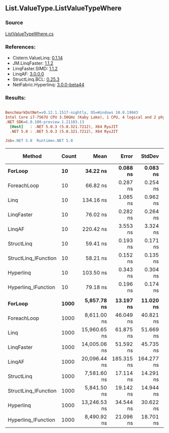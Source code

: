 ﻿## List.ValueType.ListValueTypeWhere

### Source
[ListValueTypeWhere.cs](../LinqBenchmarks/List/ValueType/ListValueTypeWhere.cs)

### References:
- Cistern.ValueLinq: [0.1.14](https://www.nuget.org/packages/Cistern.ValueLinq/0.1.14)
- JM.LinqFaster: [1.1.2](https://www.nuget.org/packages/JM.LinqFaster/1.1.2)
- LinqFaster.SIMD: [1.1.2](https://www.nuget.org/packages/LinqFaster.SIMD/1.0.3)
- LinqAF: [3.0.0.0](https://www.nuget.org/packages/LinqAF/3.0.0.0)
- StructLinq.BCL: [0.25.3](https://www.nuget.org/packages/StructLinq.BCL/0.25.3)
- NetFabric.Hyperlinq: [3.0.0-beta44](https://www.nuget.org/packages/NetFabric.Hyperlinq/3.0.0-beta44)

### Results:
``` ini

BenchmarkDotNet=v0.12.1.1517-nightly, OS=Windows 10.0.19043
Intel Core i7-7567U CPU 3.50GHz (Kaby Lake), 1 CPU, 4 logical and 2 physical cores
.NET SDK=6.0.100-preview.1.21103.13
  [Host]   : .NET 5.0.3 (5.0.321.7212), X64 RyuJIT
  .NET 5.0 : .NET 5.0.3 (5.0.321.7212), X64 RyuJIT

Job=.NET 5.0  Runtime=.NET 5.0  

```
|               Method | Count |         Mean |      Error |     StdDev | Ratio | RatioSD |   Gen 0 | Gen 1 | Gen 2 | Allocated |
|--------------------- |------ |-------------:|-----------:|-----------:|------:|--------:|--------:|------:|------:|----------:|
|              **ForLoop** |    **10** |     **34.22 ns** |   **0.088 ns** |   **0.083 ns** |  **1.00** |    **0.00** |       **-** |     **-** |     **-** |         **-** |
|          ForeachLoop |    10 |     66.82 ns |   0.287 ns |   0.254 ns |  1.95 |    0.01 |       - |     - |     - |         - |
|                 Linq |    10 |    134.16 ns |   1.085 ns |   0.962 ns |  3.92 |    0.03 |  0.0880 |     - |     - |     184 B |
|           LinqFaster |    10 |     76.02 ns |   0.282 ns |   0.264 ns |  2.22 |    0.01 |  0.1491 |     - |     - |     312 B |
|               LinqAF |    10 |    220.42 ns |   3.553 ns |   3.324 ns |  6.44 |    0.10 |       - |     - |     - |         - |
|           StructLinq |    10 |     59.41 ns |   0.193 ns |   0.171 ns |  1.74 |    0.01 |  0.0191 |     - |     - |      40 B |
| StructLinq_IFunction |    10 |     58.21 ns |   0.152 ns |   0.135 ns |  1.70 |    0.00 |       - |     - |     - |         - |
|            Hyperlinq |    10 |    103.50 ns |   0.343 ns |   0.304 ns |  3.02 |    0.01 |       - |     - |     - |         - |
|  Hyperlinq_IFunction |    10 |     79.18 ns |   0.196 ns |   0.174 ns |  2.31 |    0.01 |       - |     - |     - |         - |
|                      |       |              |            |            |       |         |         |       |       |           |
|              **ForLoop** |  **1000** |  **5,857.78 ns** |  **13.197 ns** |  **11.020 ns** |  **1.00** |    **0.00** |       **-** |     **-** |     **-** |         **-** |
|          ForeachLoop |  1000 |  8,611.00 ns |  46.049 ns |  40.821 ns |  1.47 |    0.01 |       - |     - |     - |         - |
|                 Linq |  1000 | 15,960.65 ns |  61.875 ns |  51.669 ns |  2.72 |    0.01 |  0.0610 |     - |     - |     184 B |
|           LinqFaster |  1000 | 14,005.06 ns |  51.592 ns |  45.735 ns |  2.39 |    0.01 | 31.2347 |     - |     - |  65,504 B |
|               LinqAF |  1000 | 20,096.44 ns | 185.315 ns | 164.277 ns |  3.43 |    0.03 |       - |     - |     - |         - |
|           StructLinq |  1000 |  7,581.60 ns |  17.114 ns |  14.291 ns |  1.29 |    0.00 |  0.0153 |     - |     - |      40 B |
| StructLinq_IFunction |  1000 |  5,841.50 ns |  19.142 ns |  14.944 ns |  1.00 |    0.00 |       - |     - |     - |         - |
|            Hyperlinq |  1000 | 13,246.53 ns |  34.544 ns |  30.622 ns |  2.26 |    0.01 |       - |     - |     - |         - |
|  Hyperlinq_IFunction |  1000 |  8,490.92 ns |  21.096 ns |  18.701 ns |  1.45 |    0.00 |       - |     - |     - |         - |
